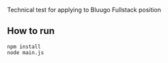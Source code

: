 Technical test for applying to Bluugo Fullstack position

## How to run
```
npm install
node main.js
```
